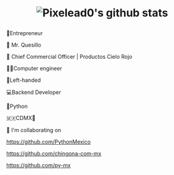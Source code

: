 <h1 align="center">

![Pixelead0's github stats](https://github-readme-stats.vercel.app/api?username=pixelead0&show_icons=true)

</h1>

🤵Entrepreneur

🧀 Mr. Quesillo

🏢 Chief Commercial Officer | Productos Cielo Rojo

👨‍💻Computer engineer

💯Left-handed

💻Backend Developer

🐍Python

🇲🇽CDMX🌮

👯 I'm collaborating on

https://github.com/PythonMexico

https://github.com/chingona-com-mx

https://github.com/py-mx
